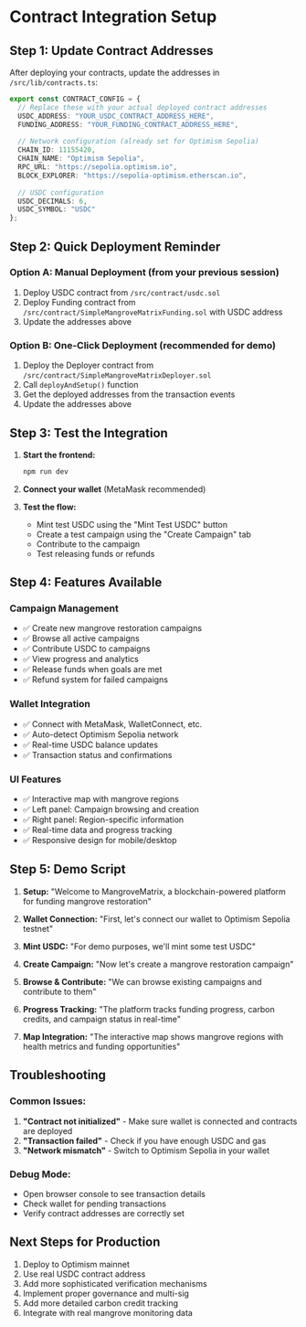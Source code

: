 # Contract Integration Setup

## Step 1: Update Contract Addresses

After deploying your contracts, update the addresses in `/src/lib/contracts.ts`:

```typescript
export const CONTRACT_CONFIG = {
  // Replace these with your actual deployed contract addresses
  USDC_ADDRESS: "YOUR_USDC_CONTRACT_ADDRESS_HERE",
  FUNDING_ADDRESS: "YOUR_FUNDING_CONTRACT_ADDRESS_HERE",
  
  // Network configuration (already set for Optimism Sepolia)
  CHAIN_ID: 11155420,
  CHAIN_NAME: "Optimism Sepolia",
  RPC_URL: "https://sepolia.optimism.io",
  BLOCK_EXPLORER: "https://sepolia-optimism.etherscan.io",
  
  // USDC configuration
  USDC_DECIMALS: 6,
  USDC_SYMBOL: "USDC"
};
```

## Step 2: Quick Deployment Reminder

### Option A: Manual Deployment (from your previous session)
1. Deploy USDC contract from `/src/contract/usdc.sol`
2. Deploy Funding contract from `/src/contract/SimpleMangroveMatrixFunding.sol` with USDC address
3. Update the addresses above

### Option B: One-Click Deployment (recommended for demo)
1. Deploy the Deployer contract from `/src/contract/SimpleMangroveMatrixDeployer.sol`
2. Call `deployAndSetup()` function
3. Get the deployed addresses from the transaction events
4. Update the addresses above

## Step 3: Test the Integration

1. **Start the frontend:**
   ```bash
   npm run dev
   ```

2. **Connect your wallet** (MetaMask recommended)

3. **Test the flow:**
   - Mint test USDC using the "Mint Test USDC" button
   - Create a test campaign using the "Create Campaign" tab
   - Contribute to the campaign
   - Test releasing funds or refunds

## Step 4: Features Available

### Campaign Management
- ✅ Create new mangrove restoration campaigns
- ✅ Browse all active campaigns
- ✅ Contribute USDC to campaigns
- ✅ View progress and analytics
- ✅ Release funds when goals are met
- ✅ Refund system for failed campaigns

### Wallet Integration
- ✅ Connect with MetaMask, WalletConnect, etc.
- ✅ Auto-detect Optimism Sepolia network
- ✅ Real-time USDC balance updates
- ✅ Transaction status and confirmations

### UI Features
- ✅ Interactive map with mangrove regions
- ✅ Left panel: Campaign browsing and creation
- ✅ Right panel: Region-specific information
- ✅ Real-time data and progress tracking
- ✅ Responsive design for mobile/desktop

## Step 5: Demo Script

1. **Setup:** "Welcome to MangroveMatrix, a blockchain-powered platform for funding mangrove restoration"

2. **Wallet Connection:** "First, let's connect our wallet to Optimism Sepolia testnet"

3. **Mint USDC:** "For demo purposes, we'll mint some test USDC"

4. **Create Campaign:** "Now let's create a mangrove restoration campaign"

5. **Browse & Contribute:** "We can browse existing campaigns and contribute to them"

6. **Progress Tracking:** "The platform tracks funding progress, carbon credits, and campaign status in real-time"

7. **Map Integration:** "The interactive map shows mangrove regions with health metrics and funding opportunities"

## Troubleshooting

### Common Issues:
1. **"Contract not initialized"** - Make sure wallet is connected and contracts are deployed
2. **"Transaction failed"** - Check if you have enough USDC and gas
3. **"Network mismatch"** - Switch to Optimism Sepolia in your wallet

### Debug Mode:
- Open browser console to see transaction details
- Check wallet for pending transactions
- Verify contract addresses are correctly set

## Next Steps for Production

1. Deploy to Optimism mainnet
2. Use real USDC contract address
3. Add more sophisticated verification mechanisms
4. Implement proper governance and multi-sig
5. Add more detailed carbon credit tracking
6. Integrate with real mangrove monitoring data
